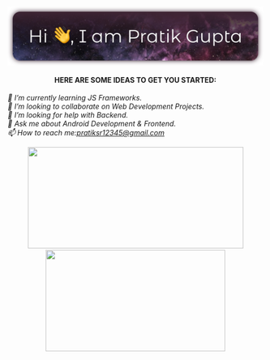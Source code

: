 <div align="center">
  <div>
    <img src="assets/head.svg" align="center" alt="Hi 👋, I am Pratik Gupta">
  </div>
</div>


<h4 align="center">HERE ARE SOME IDEAS TO GET YOU STARTED:</h4>

*🌱 I’m currently learning JS Frameworks.<br>
👯 I’m looking to collaborate on Web Development Projects.<br> 
🤔 I’m looking for help with Backend.<br>
💬 Ask me about Android Development & Frontend.<br>
📫 How to reach me:[pratiksr12345@gmail.com](mailto:pratiksr12345@gmail.com)*

<div align="center">
    <img height="200px" width="425px" src="https://github-readme-stats.vercel.app/api?username=inomag&bg_color=473f70&title_color=ffffff&text_color=ffffff&icon_color=b16da0&show_icons=true&count_private=true">
    <img height="200px" width="354px" src="https://github-readme-stats.vercel.app/api/top-langs/?username=inomag&layout=compact&bg_color=473f70&title_color=ffffff&text_color=ffffff&icon_color=b16da0">
</div>

